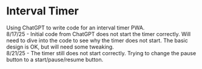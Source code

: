 # Interval Timer
Using ChatGPT to write code for an interval timer PWA.<br>
8/17/25 - Initial code from ChatGPT does not start the timer correctly. Will need to dive into the code to see why the timer does not start. The basic design is OK, but will need some tweaking.<br>
8/21/25 - The timer still does not start correctly. Trying to change the pause button to a start/pause/resume button.  